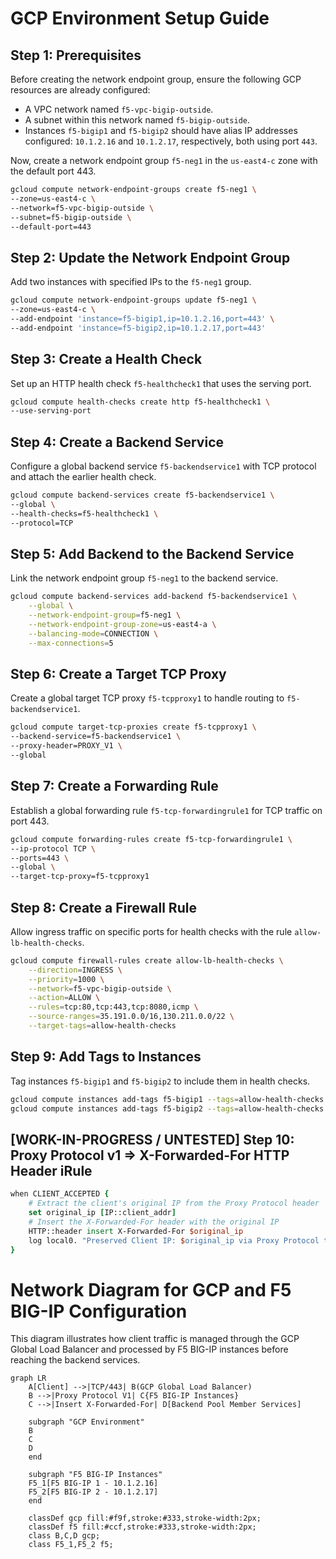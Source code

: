 # GCP Environment Setup Guide

## Step 1: Prerequisites
Before creating the network endpoint group, ensure the following GCP resources are already configured:
- A VPC network named `f5-vpc-bigip-outside`.
- A subnet within this network named `f5-bigip-outside`.
- Instances `f5-bigip1` and `f5-bigip2` should have alias IP addresses configured: `10.1.2.16` and `10.1.2.17`, respectively, both using port `443`.

Now, create a network endpoint group `f5-neg1` in the `us-east4-c` zone with the default port 443.
```bash
gcloud compute network-endpoint-groups create f5-neg1 \
--zone=us-east4-c \
--network=f5-vpc-bigip-outside \
--subnet=f5-bigip-outside \
--default-port=443
```

## Step 2: Update the Network Endpoint Group
Add two instances with specified IPs to the `f5-neg1` group.
```bash
gcloud compute network-endpoint-groups update f5-neg1 \
--zone=us-east4-c \
--add-endpoint 'instance=f5-bigip1,ip=10.1.2.16,port=443' \
--add-endpoint 'instance=f5-bigip2,ip=10.1.2.17,port=443'
```

## Step 3: Create a Health Check
Set up an HTTP health check `f5-healthcheck1` that uses the serving port.
```bash
gcloud compute health-checks create http f5-healthcheck1 \
--use-serving-port
```

## Step 4: Create a Backend Service
Configure a global backend service `f5-backendservice1` with TCP protocol and attach the earlier health check.
```bash
gcloud compute backend-services create f5-backendservice1 \
--global \
--health-checks=f5-healthcheck1 \
--protocol=TCP
```

## Step 5: Add Backend to the Backend Service
Link the network endpoint group `f5-neg1` to the backend service.
```bash
gcloud compute backend-services add-backend f5-backendservice1 \
    --global \
    --network-endpoint-group=f5-neg1 \
    --network-endpoint-group-zone=us-east4-a \
	--balancing-mode=CONNECTION \
    --max-connections=5
```

## Step 6: Create a Target TCP Proxy
Create a global target TCP proxy `f5-tcpproxy1` to handle routing to `f5-backendservice1`.
```bash
gcloud compute target-tcp-proxies create f5-tcpproxy1 \
--backend-service=f5-backendservice1 \
--proxy-header=PROXY_V1 \
--global
```

## Step 7: Create a Forwarding Rule
Establish a global forwarding rule `f5-tcp-forwardingrule1` for TCP traffic on port 443.
```bash
gcloud compute forwarding-rules create f5-tcp-forwardingrule1 \
--ip-protocol TCP \
--ports=443 \
--global \
--target-tcp-proxy=f5-tcpproxy1
```

## Step 8: Create a Firewall Rule
Allow ingress traffic on specific ports for health checks with the rule `allow-lb-health-checks`.
```bash
gcloud compute firewall-rules create allow-lb-health-checks \
    --direction=INGRESS \
    --priority=1000 \
    --network=f5-vpc-bigip-outside \
    --action=ALLOW \
    --rules=tcp:80,tcp:443,tcp:8080,icmp \
    --source-ranges=35.191.0.0/16,130.211.0.0/22 \
    --target-tags=allow-health-checks
```

## Step 9: Add Tags to Instances
Tag instances `f5-bigip1` and `f5-bigip2` to include them in health checks.
```bash
gcloud compute instances add-tags f5-bigip1 --tags=allow-health-checks --zone=us-east4-c
gcloud compute instances add-tags f5-bigip2 --tags=allow-health-checks --zone=us-east4-c
```

## [WORK-IN-PROGRESS / UNTESTED] Step 10: Proxy Protocol v1 => X-Forwarded-For HTTP Header iRule
```tcl
when CLIENT_ACCEPTED {
    # Extract the client's original IP from the Proxy Protocol header
    set original_ip [IP::client_addr]
    # Insert the X-Forwarded-For header with the original IP
    HTTP::header insert X-Forwarded-For $original_ip
    log local0. "Preserved Client IP: $original_ip via Proxy Protocol to XFF"
}
```
# Network Diagram for GCP and F5 BIG-IP Configuration

This diagram illustrates how client traffic is managed through the GCP Global Load Balancer and processed by F5 BIG-IP instances before reaching the backend services.

```mermaid
graph LR
    A[Client] -->|TCP/443| B(GCP Global Load Balancer)
    B -->|Proxy Protocol V1| C{F5 BIG-IP Instances}
    C -->|Insert X-Forwarded-For| D[Backend Pool Member Services]

    subgraph "GCP Environment"
    B
    C
    D
    end

    subgraph "F5 BIG-IP Instances"
    F5_1[F5 BIG-IP 1 - 10.1.2.16]
    F5_2[F5 BIG-IP 2 - 10.1.2.17]
    end

    classDef gcp fill:#f9f,stroke:#333,stroke-width:2px;
    classDef f5 fill:#ccf,stroke:#333,stroke-width:2px;
    class B,C,D gcp;
    class F5_1,F5_2 f5;

